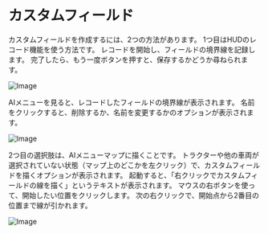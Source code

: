 # カスタムフィールド


カスタムフィールドを作成するには、2つの方法があります。
1つ目はHUDのレコード機能を使う方法です。
レコードを開始し、フィールドの境界線を記録します。
完了したら、もう一度ボタンを押すと、保存するかどうか尋ねられます。


![Image](/home/runner/work/CourseplayHelp/CourseplayHelp/recordcustomhelp_0_0_765_510.png)


AIメニューを見ると、レコードしたフィールドの境界線が表示されます。
名前をクリックすると、削除するか、名前を変更するかのオプションが表示されます。


![Image](/home/runner/work/CourseplayHelp/CourseplayHelp/donecustomhelp_0_0_765_510.png)


2つ目の選択肢は、AIメニューマップに描くことです。
トラクターや他の車両が選択されていない状態（マップ上のどこかを左クリック）で、カスタムフィールドを描くオプションが表示されます。
起動すると、「右クリックでカスタムフィールドの線を描く」というテキストが表示されます。
マウスの右ボタンを使って、開始したい位置をクリックします。
次の右クリックで、開始点から2番目の位置まで線が引かれます。


![Image](/home/runner/work/CourseplayHelp/CourseplayHelp/drawcustomhelp_0_0_765_510.png)

